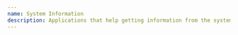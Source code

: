 ```yaml
---
name: System Information
description: Applications that help getting information from the system
---
```

